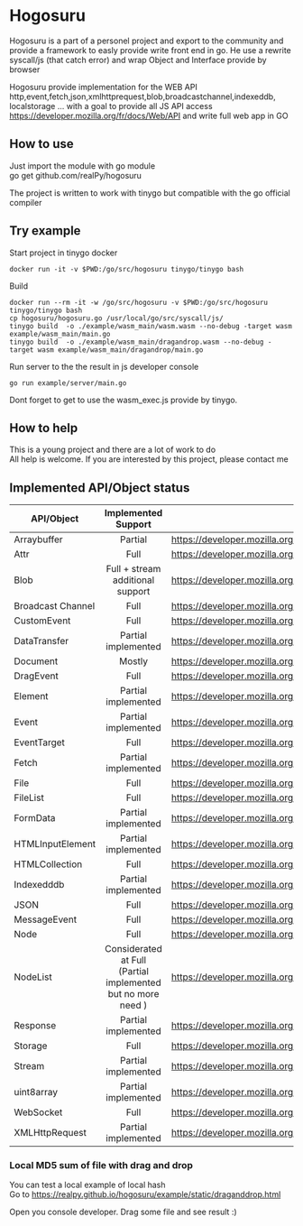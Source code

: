 Hogosuru
=========
Hogosuru is a part of a personel project and export to the community and provide a framework to easly provide write front end in go.
He use a rewrite syscall/js (that catch error) and wrap Object and Interface provide by browser 

Hogosuru provide implementation for the WEB API  http,event,fetch,json,xmlhttprequest,blob,broadcastchannel,indexeddb, localstorage ... with a goal to provide all JS API access https://developer.mozilla.org/fr/docs/Web/API and write full web app in GO


## How to use
Just import the module with go module  
go get github.com/realPy/hogosuru  

The project is written to work with tinygo but compatible with the go official compiler


## Try example

Start project in tinygo docker
```
docker run -it -v $PWD:/go/src/hogosuru tinygo/tinygo bash
```
Build  

```
docker run --rm -it -w /go/src/hogosuru -v $PWD:/go/src/hogosuru tinygo/tinygo bash 
cp hogosuru/hogosuru.go /usr/local/go/src/syscall/js/
tinygo build  -o ./example/wasm_main/wasm.wasm --no-debug -target wasm example/wasm_main/main.go
tinygo build  -o ./example/wasm_main/dragandrop.wasm --no-debug -target wasm example/wasm_main/dragandrop/main.go
```

Run server to the the result in js developer console
```
go run example/server/main.go
```

Dont forget to get to use the wasm_exec.js provide by tinygo.


## How to help

This is a young project and there are a lot of work to do  
All help is welcome. If you are interested by this project, please contact me


## Implemented API/Object status

    

|  API/Object |  Implemented Support |  MDN URL |
|-------------|:--------------------:|----------|
| Arraybuffer |  Partial | https://developer.mozilla.org/fr/docs/Web/JavaScript/Reference/Global_Objects/ArrayBuffer | 
| Attr | Full | https://developer.mozilla.org/fr/docs/Web/API/Attr |
| Blob | Full + stream additional support|  https://developer.mozilla.org/fr/docs/Web/API/Blob |
| Broadcast Channel |  Full |  https://developer.mozilla.org/en-US/docs/Web/API/BroadcastChannel  | 
| CustomEvent |  Full |  https://developer.mozilla.org/fr/docs/Web/API/CustomEvent |
| DataTransfer | Partial implemented | https://developer.mozilla.org/en-US/docs/Web/API/DataTransfer |
| Document | Mostly  | https://developer.mozilla.org/fr/docs/Web/API/Document | 
| DragEvent |  Full |  https://developer.mozilla.org/en-US/docs/Web/API/DragEvent |
| Element | Partial implemented | https://developer.mozilla.org/fr/docs/Web/API/Element | 
| Event | Partial implemented | https://developer.mozilla.org/fr/docs/Web/API/Event |
| EventTarget | Full | https://developer.mozilla.org/fr/docs/Web/API/EventTarget/EventTarget | 
| Fetch | Partial implemented  | https://developer.mozilla.org/fr/docs/Web/API/Fetch_API |
| File | Full | https://developer.mozilla.org/fr/docs/Web/API/File |
| FileList | Full | https://developer.mozilla.org/fr/docs/Web/API/FileList |
| FormData | Partial implemented | https://developer.mozilla.org/fr/docs/Web/API/FormData |
| HTMLInputElement| Partial implemented | https://developer.mozilla.org/fr/docs/Web/API/HTMLInputElement |
| HTMLCollection| Full | https://developer.mozilla.org/fr/docs/Web/API/HTMLCollection |
| Indexedddb | Partial implemented | https://developer.mozilla.org/fr/docs/Web/API/IndexedDB_API |
| JSON | Full | https://developer.mozilla.org/fr/docs/Web/JavaScript/Reference/Global_Objects/JSON |
| MessageEvent | Full | https://developer.mozilla.org/fr/docs/Web/API/MessageEvent |
| Node | Full | https://developer.mozilla.org/en-US/docs/Web/API/Node |
| NodeList | Considerated at Full (Partial implemented but no more need )| https://developer.mozilla.org/fr/docs/Web/API/NodeList |
| Response | Partial implemented | https://developer.mozilla.org/fr/docs/Web/API/Response |
| Storage | Full | https://developer.mozilla.org/fr/docs/Mozilla/Add-ons/WebExtensions/API/storage |
| Stream | Partial implemented | https://developer.mozilla.org/fr/docs/Web/API/Streams_API |
| uint8array | Partial implemented | https://developer.mozilla.org/fr/docs/Web/JavaScript/Reference/Global_Objects/Uint8Array |
| WebSocket | Full | https://developer.mozilla.org/fr/docs/Web/API/WebSocket |
| XMLHttpRequest | Partial implemented | https://developer.mozilla.org/fr/docs/Web/API/XMLHttpRequest/XMLHttpRequest |







### Local MD5 sum of file with drag and drop

You can test a local example of local hash  
Go to https://realpy.github.io/hogosuru/example/static/draganddrop.html

Open you console developer. Drag some file and see result :)  




